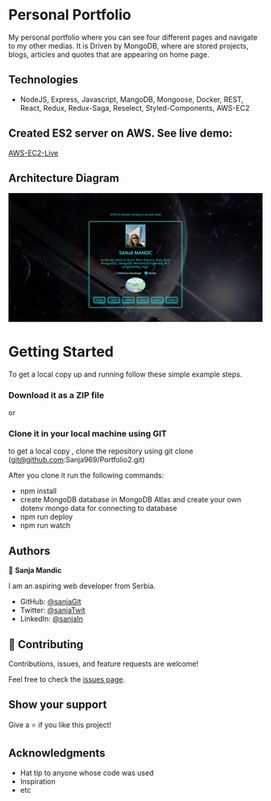 # Personal Portfolio

My personal portfolio where you can see four different pages and navigate to my other medias.
It is Driven by MongoDB, where are stored projects, blogs, articles and quotes that are appearing on home page.

## Technologies

- NodeJS, Express, Javascript, MangoDB, Mongoose, Docker, REST, React, Redux, Redux-Saga, Reselect, Styled-Components, AWS-EC2

## Created ES2 server on AWS. See live demo:

[AWS-EC2-Live](https://sanja-mandic.com/)

## Architecture Diagram

  <kbd>
    <img src="client/src/assets/readme.png" alt="book-home" width="800">
  </kbd>



# Getting Started

To get a local copy up and running follow these simple example steps.


### Download it as a ZIP file
or

### Clone it in your local machine using GIT
to get a local copy , clone the repository using git clone
(git@github.com:Sanja969/Portfolio2.git)

After you clone it run  the following commands:

- npm install
- create MongoDB database in MongoDB Atlas and create your own dotenv mongo data for connecting to database
- npm run deploy
- npm run watch

## Authors

👤 **Sanja Mandic**

I am an aspiring web developer from Serbia.
- GitHub: [@sanjaGit](https://github.com/Sanja969)
- Twitter: [@sanjaTwit](https://twitter.com/SanjaMandic42)
- LinkedIn: [@sanjaIn](https://linkedin.com/in/sanja-mandic-823995a2/)

## 🤝 Contributing

Contributions, issues, and feature requests are welcome!

Feel free to check the [issues page](../../issues/).

## Show your support

Give a ⭐️ if you like this project!

## Acknowledgments

- Hat tip to anyone whose code was used
- Inspiration
- etc

